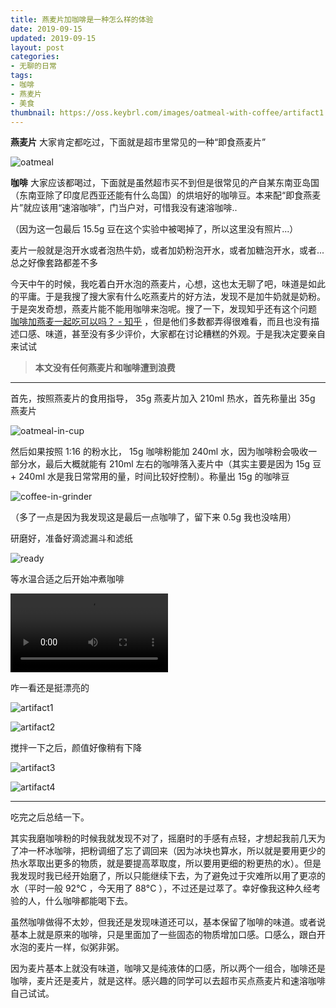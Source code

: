 ```yaml
---
title: 燕麦片加咖啡是一种怎么样的体验
date: 2019-09-15
updated: 2019-09-15
layout: post
categories:
- 无聊的日常
tags:
- 咖啡
- 燕麦片
- 美食
thumbnail: https://oss.keybrl.com/images/oatmeal-with-coffee/artifact1.jpg
---
```


**燕麦片** 大家肯定都吃过，下面就是超市里常见的一种“即食燕麦片”

![oatmeal](https://oss.keybrl.com/images/oatmeal-with-coffee/oatmeal.jpg)

**咖啡** 大家应该都喝过，下面就是虽然超市买不到但是很常见的产自某东南亚岛国（东南亚除了印度尼西亚还能有什么岛国）的烘培好的咖啡豆。本来配“即食燕麦片”就应该用“速溶咖啡”，门当户对，可惜我没有速溶咖啡..

（因为这一包最后 15.5g 豆在这个实验中被喝掉了，所以这里没有照片...）

麦片一般就是泡开水或者泡热牛奶，或者加奶粉泡开水，或者加糖泡开水，或者... 总之好像套路都差不多

今天中午的时候，我吃着白开水泡的燕麦片，心想，这也太无聊了吧，味道是如此的平庸。于是我搜了搜大家有什么吃燕麦片的好方法，发现不是加牛奶就是奶粉。于是突发奇想，燕麦片能不能用咖啡来泡呢。搜了一下，发现知乎还有这个问题 [咖啡加燕麦一起吃可以吗？ - 知乎](https://www.zhihu.com/question/22126528) ，但是他们多数都弄得很难看，而且也没有描述口感、味道，甚至没有多少评价，大家都在讨论糟糕的外观。于是我决定要亲自来试试

> **本文没有任何燕麦片和咖啡遭到浪费**

---

首先，按照燕麦片的食用指导， 35g 燕麦片加入 210ml 热水，首先称量出 35g 燕麦片

![oatmeal-in-cup](https://oss.keybrl.com/images/oatmeal-with-coffee/oatmeal-in-cup.jpg)

然后如果按照 1:16 的粉水比， 15g 咖啡粉能加 240ml 水，因为咖啡粉会吸收一部分水，最后大概就能有 210ml 左右的咖啡落入麦片中（其实主要是因为 15g 豆 + 240ml 水是我日常常用的量，时间比较好控制）。称量出 15g 的咖啡豆

![coffee-in-grinder](https://oss.keybrl.com/images/oatmeal-with-coffee/coffee-in-grinder.jpg)

（多了一点是因为我发现这是最后一点咖啡了，留下来 0.5g 我也没啥用）

研磨好，准备好滴滤漏斗和滤纸

![ready](https://oss.keybrl.com/images/oatmeal-with-coffee/ready.jpg)

等水温合适之后开始冲煮咖啡

<video id="video" controls="" preload="metadata" width="50%">
    <source id="mp4" src="https://video.keybrl.com/blog/oatmeal-with-coffee/process-l.mp4" type="video/mp4">
    <p>Your user agent does not support the HTML5 Video element.</p>
</video>

咋一看还是挺漂亮的

![artifact1](https://oss.keybrl.com/images/oatmeal-with-coffee/artifact1.jpg)

![artifact2](https://oss.keybrl.com/images/oatmeal-with-coffee/artifact2.jpg)

搅拌一下之后，颜值好像稍有下降

![artifact3](https://oss.keybrl.com/images/oatmeal-with-coffee/artifact3.jpg)

![artifact4](https://oss.keybrl.com/images/oatmeal-with-coffee/artifact4.jpg)

---

吃完之后总结一下。

其实我磨咖啡粉的时候我就发现不对了，摇磨时的手感有点轻，才想起我前几天为了冲一杯冰咖啡，把粉调细了忘了调回来（因为冰块也算水，所以就是要用更少的热水萃取出更多的物质，就是要提高萃取度，所以要用更细的粉更热的水）。但是我发现时我已经开始磨了，所以只能继续下去，为了避免过于灾难所以用了更凉的水（平时一般 92°C ，今天用了 88°C ），不过还是过萃了。幸好像我这种久经考验的人，什么咖啡都能喝下去。

虽然咖啡做得不太妙，但我还是发现味道还可以，基本保留了咖啡的味道。或者说基本上就是原来的咖啡，只是里面加了一些固态的物质增加口感。口感么，跟白开水泡的麦片一样，似粥非粥。

因为麦片基本上就没有味道，咖啡又是纯液体的口感，所以两个一组合，咖啡还是咖啡，麦片还是麦片，就是这样。感兴趣的同学可以去超市买点燕麦片和速溶咖啡自己试试。
